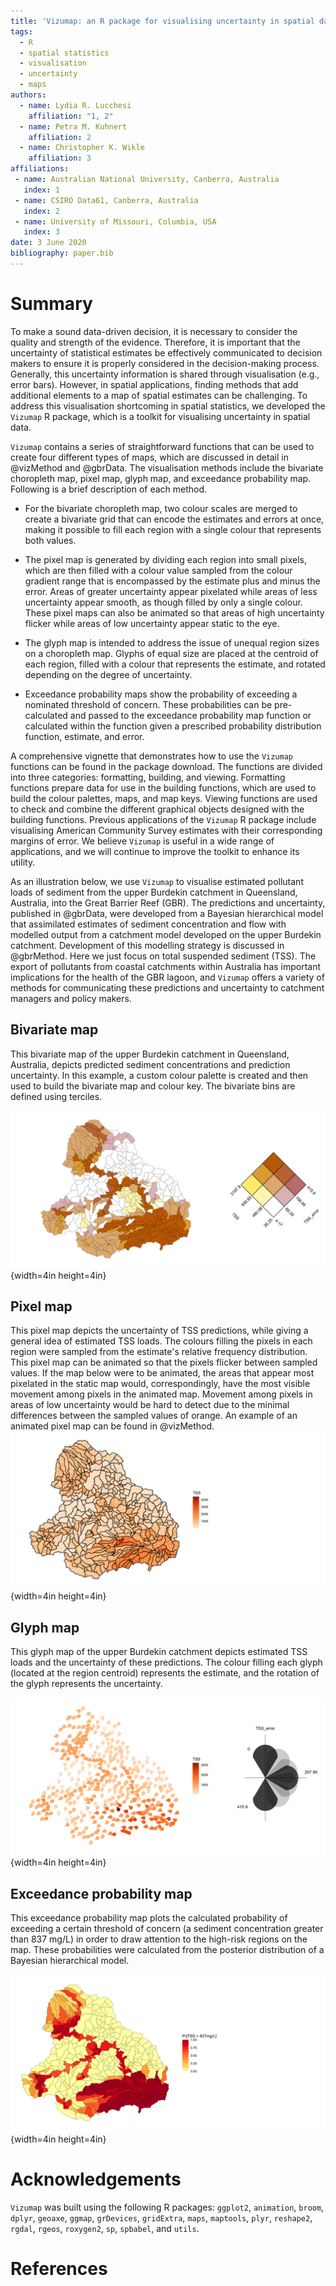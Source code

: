 ```yaml
---
title: 'Vizumap: an R package for visualising uncertainty in spatial data'
tags:
  - R
  - spatial statistics
  - visualisation
  - uncertainty
  - maps
authors:
  - name: Lydia R. Lucchesi
    affiliation: "1, 2"
  - name: Petra M. Kuhnert
    affiliation: 2
  - name: Christopher K. Wikle
    affiliation: 3
affiliations:
 - name: Australian National University, Canberra, Australia
   index: 1
 - name: CSIRO Data61, Canberra, Australia
   index: 2
 - name: University of Missouri, Columbia, USA
   index: 3 
date: 3 June 2020
bibliography: paper.bib
---
```


# Summary

To make a sound data-driven decision, it is necessary to consider the quality and strength of the evidence. Therefore, it is important that the uncertainty of statistical estimates be effectively communicated to decision makers to ensure it is properly considered in the decision-making 
process. Generally, this uncertainty information is shared through visualisation (e.g., error bars). However, in spatial applications, finding methods that add additional elements to a map of spatial estimates can be challenging. To address this visualisation shortcoming in spatial 
statistics, we developed the ``Vizumap`` R package, which is a toolkit for visualising uncertainty in spatial data.

``Vizumap`` contains a series of straightforward functions that can be used to create four different types of maps, which are discussed in detail in @vizMethod and @gbrData. The visualisation methods include the bivariate choropleth map, pixel map, glyph map, and exceedance probability map. Following is a brief description of each method.

* For the bivariate choropleth map, two colour scales are merged to create a bivariate grid that can encode the estimates and errors at once, making it possible to fill each region with a single colour that represents both values.

* The pixel map is generated by dividing each region into small pixels, which are then filled with a colour value sampled from the colour gradient range that is encompassed by the estimate plus and minus the error. Areas of greater uncertainty appear pixelated while areas of less uncertainty appear smooth, as though filled by only a single colour. These pixel maps can also be animated so that areas of high uncertainty flicker while areas of low uncertainty appear static to the eye.

* The glyph map is intended to address the issue of unequal region sizes on a choropleth map. Glyphs of equal size are placed at the centroid of each region, filled with a colour that represents the estimate, and rotated depending on the degree of uncertainty.

* Exceedance probability maps show the probability of exceeding a nominated threshold of concern. These probabilities can be pre-calculated and passed to the exceedance probability map function or calculated within the function given a prescribed probability distribution function, estimate, and error.

A comprehensive vignette that demonstrates how to use the ``Vizumap`` functions can be found in the package download. The functions are divided into three categories: formatting, building, and viewing. Formatting functions prepare data for use in the building functions, which are used to build the colour palettes, maps, and map keys. Viewing functions are used to check and combine the different graphical objects designed with the building functions. Previous applications of the ``Vizumap`` R package include visualising American Community Survey estimates with their corresponding margins of error. We believe ``Vizumap`` is useful in a wide range of applications, and we will continue to improve the toolkit to enhance its utility. 

As an illustration below, we use ``Vizumap`` to visualise estimated pollutant loads of sediment from the upper Burdekin catchment in Queensland, Australia, into the Great Barrier Reef (GBR). The predictions and uncertainty, published in @gbrData, were developed from a Bayesian hierarchical model that assimilated estimates of sediment concentration and flow with modelled output from a catchment model developed on the upper Burdekin catchment. Development of this modelling strategy is discussed in @gbrMethod. Here we just focus on total suspended sediment (TSS).  The export of pollutants from coastal catchments within Australia has important implications for the health of the GBR lagoon, and ``Vizumap`` offers a variety of methods for communicating these predictions and uncertainty to catchment managers and policy makers.

## Bivariate map

This bivariate map of the upper Burdekin catchment in Queensland, Australia, depicts predicted sediment concentrations and prediction uncertainty. In this example, a custom colour palette is created and then used to build the bivariate map and colour key. The bivariate bins are defined using terciles.

![](bivariateMap.png){width=4in height=4in}

## Pixel map

This pixel map depicts the uncertainty of TSS predictions, while giving a general idea of estimated TSS loads. The colours filling the pixels in each region were sampled from the estimate's relative frequency distribution. This pixel map can be animated so that the pixels flicker between sampled values. If the map below were to be animated, the areas that appear most pixelated in the static map would, correspondingly, have the most visible movement among pixels in the animated map. Movement among pixels in areas of low uncertainty would be hard to detect due to the minimal differences between the sampled values of orange. An example of an animated pixel map can be found in @vizMethod.
![](pixelMap.png){width=4in height=4in}

## Glyph map

This glyph map of the upper Burdekin catchment depicts estimated TSS loads and the uncertainty of these predictions. The colour filling each glyph (located at the region centroid) represents the estimate, and the rotation of the glyph represents the uncertainty.

![](glyphMap.png){width=4in height=4in}

## Exceedance probability map

This exceedance probability map plots the calculated probability of exceeding a certain threshold of concern (a sediment concentration greater than 837 mg/L) in order to draw attention to the high-risk regions on the map. These probabilities were calculated from the posterior distribution of a Bayesian hierarchical model.

![](exceedMap.png){width=4in height=4in}

# Acknowledgements

``Vizumap`` was built using the following R packages: ``ggplot2``, ``animation``, ``broom``, ``dplyr``, ``geoaxe``, ``ggmap``, ``grDevices``, ``gridExtra``, ``maps``, ``maptools``, ``plyr``, ``reshape2``, ``rgdal``, ``rgeos``, ``roxygen2``, ``sp``, ``spbabel``, and ``utils``.

# References
